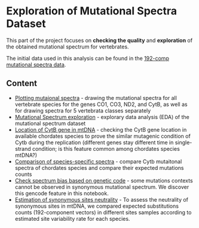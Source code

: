 # Exploration of Mutational Spectra Dataset

This part of the project focuses on **checking the quality** and **exploration** of the obtained mutational spectrum for vertebrates.

The initial data used in this analysis can be found in the [192-comp mutational spectra data](../1data_derivation/dataset/MutSpecVertebrates192.csv.gz).

## Content

- [Plotting mutaional spectra](./spectra_visualization/) - drawing the mutational spectra for all vertebrate species for the genes CO1, CO3, ND2, and CytB, as well as for drawing spectra for 5 vertebrata classes separately
- [Mutational Spectrum exploration](./explore_mutations/) - explorary data analysis (EDA) of the mutational spectrum dataset
- [Location of CytB gene in mtDNA](./cytb_location/) - checking the CytB gene location in available chordates species to prove the similar mutagenic condition of Cytb during the replication (different genes stay different time in single-strand condition; is this feature common among chordates species mtDNA?)
- [Comparison of species-specific spectra](./genes_cls_exploration/) - compare Cytb mutaitonal spectra of chordates species and compare their expected mutations counts
- [Check spectrum bias based on genetic code](./syn_spectrum_bias_based_on_gencode.ipynb) - some mutations contexts cannot be observed in synonymous mutational spectrum. We discover this gencode feature in this notebook.
- [Estimation of synonymous sites neutrality](./estimate_selection_effect/) - To assess the neutrality of synonymous sites in mtDNA, we compared expected substitutions counts (192-component vectors) in different sites samples according to estimated site variability rate for each species.
